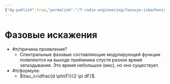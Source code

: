 ```yaml
---
{"dg-publish":true,"permalink":"/7-radio-engineering/fazovye-iskazheniya/","title":"Фазовые искажения"}
---
```



# Фазовые искажения

- #π/причина проявления?
	- Спектральные фазовые составляющие модулирующей функции появляются на выходе приёмника спустя разное время запаздывания. Это время небольшое (мкс), но оно существует.
- #π/формула:
	- $\tau_з=\dfrac{d \phi(F)}{2 \pi dF}$.
